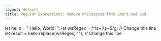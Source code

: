 ```yaml
---
layout: default
title: Regular Expressions: Remove Whitespace from Start and End
---
```

let hello = "   Hello, World!  ";
let wsRegex = /^\s+|\s+$/g; // Change this line
let result = hello.replace(wsRegex, ""); // Change this line